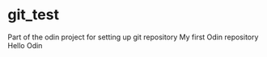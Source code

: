 # git_test
Part of the odin project for setting up git repository
My first Odin repository
Hello Odin